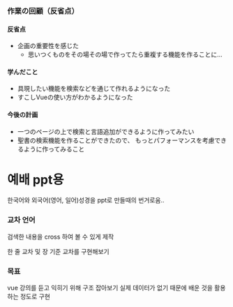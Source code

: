 ### 作業の回顧（反省点）

#### 反省点

- 企画の重要性を感じた
  - 思いつくものをその場その場で作ってたら重複する機能を作ることに…

#### 学んだこと

- 具現したい機能を検索などを通じて作れるようになった
- すこしVueの使い方がわかるようになった

#### 今後の計画

- 一つのページの上で検索と言語追加ができるように作ってみたい
- 聖書の検索機能を作ることができたので、
もっとパフォーマンスを考慮できるように作ってみること

# 예배 ppt용

한국어와 외국어(영어, 일어)성경을 ppt로 만들때의 번거로움..

### 교차 언어

검색한 내용을 cross 하여 볼 수 있게 제작

한 줄 교차 및 장 기준 교차를 구현해보기


### 목표

vue 강의를 듣고 익히기 위해 구조 잡아보기
실제 데이터가 없기 때문에 배운 것을 활용하는 정도로 구현
